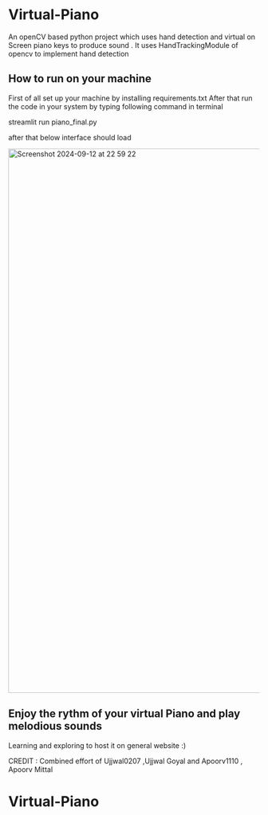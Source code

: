 # Virtual-Piano
An openCV based python project which uses hand detection and virtual on Screen piano keys to produce sound .
It uses HandTrackingModule of opencv to implement hand detection 

## How to run on your machine
First of all set up your machine by installing requirements.txt
After that run the code in your system by typing following command in terminal

streamlit run piano_final.py

after that below interface should load

<img width="1092" alt="Screenshot 2024-09-12 at 22 59 22" src="https://github.com/user-attachments/assets/9c391cee-d3a3-40e3-9694-050a5de0e215">

## Enjoy the rythm of your virtual Piano and play melodious sounds
Learning and exploring to host it on general website :)

CREDIT :  Combined effort of Ujjwal0207 ,Ujjwal Goyal and Apoorv1110 , Apoorv Mittal
# Virtual-Piano
